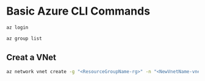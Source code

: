 # Basic Azure CLI Commands

```sh
az login
```   
  
```sh
az group list
```   

## Creat a VNet
```sh
az network vnet create -g "<ResourceGroupName-rg>" -n "<NewVnetName-vnet>" --address-prefix 10.0.0.0/16 --subnet-name <NameOfNewSubnet> --subnet-prefixes 10.0.0.0/24
```  
